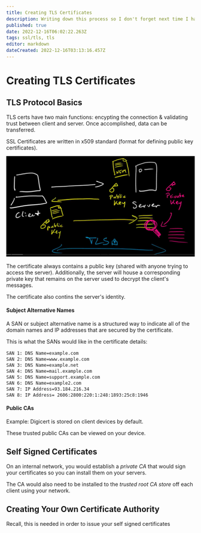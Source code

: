 ```yaml
---
title: Creating TLS Certificates
description: Writing down this process so I don't forget next time I have to do this for work. 
published: true
date: 2022-12-16T06:02:22.263Z
tags: ssl/tls, tls
editor: markdown
dateCreated: 2022-12-16T03:13:16.457Z
---
```


# Creating TLS Certificates

## TLS Protocol Basics

TLS certs have two main functions: encypting the connection & validating trust between client and server. Once accomplished, data can be transferred.  

SSL Certificates are written in x509 standard (format for defining public key certificates).

![tls_handshake.png](/images/tls_handshake.png)

The certificate always contains a public key (shared with anyone trying to access the server). Additionally, the server will house a corresponding private key that remains on the server used to decrypt the client's messages. 

The certificate also contins the server's identity. 

#### Subject Alternative Names

A SAN or subject alternative name is a structured way to indicate all of the domain names and IP addresses that are secured by the certificate.

This is what the SANs would like in the certificate details:

```
SAN 1: DNS Name=example.com
SAN 2: DNS Name=www.example.com
SAN 3: DNS Name=example.net
SAN 4: DNS Name=mail.example.com
SAN 5: DNS Name=support.example.com
SAN 6: DNS Name=example2.com
SAN 7: IP Address=93.184.216.34
SAN 8: IP Address= 2606:2800:220:1:248:1893:25c8:1946
```

#### Public CAs 

Example: Digicert is stored on client devices by default. 

These trusted public CAs can be viewed on your device. 

## Self Signed Certificates

On an internal network, you would establish a *private CA* that would sign your certificates so you can install them on your servers. 

The CA would also need to be installed to the *trusted root CA store* off each client using your network.

## Creating Your Own Certificate Authority

Recall, this is needed in order to issue your self signed certificates



 
